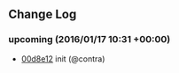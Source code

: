 ## Change Log

### upcoming (2016/01/17 10:31 +00:00)
- [00d8e12](https://github.com/contra/immutable-props/commit/00d8e12eb22230d8789bc2fc006a56493146f36f) init (@contra)